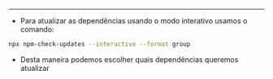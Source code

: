 ___
- Para atualizar as dependências usando o modo interativo usamos o comando:
```zsh
npx npm-check-updates --interactive --format group
```
- Desta maneira podemos escolher quais dependências queremos atualizar